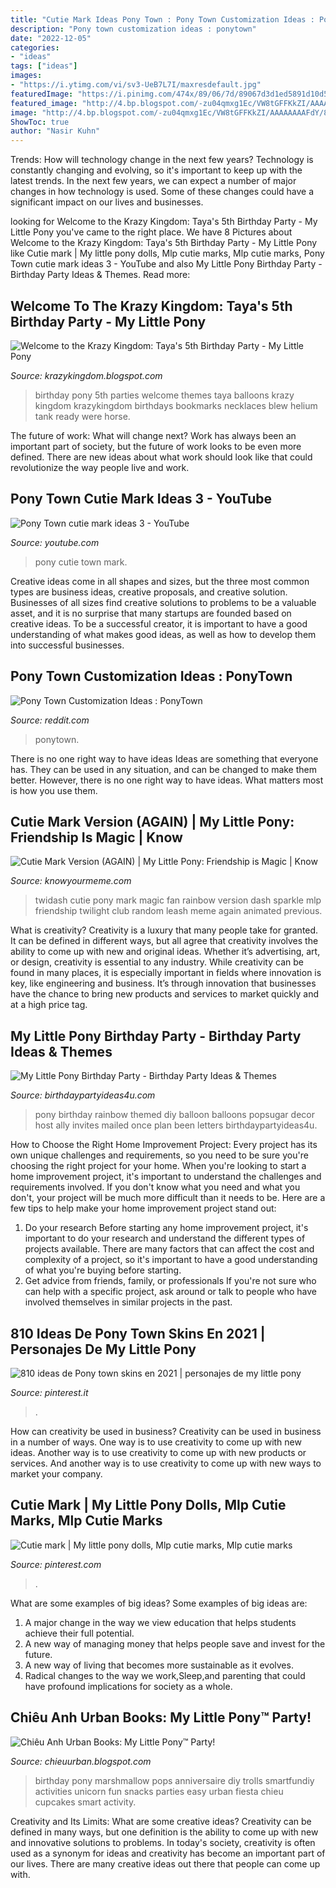 ```yaml
---
title: "Cutie Mark Ideas Pony Town : Pony Town Customization Ideas : Ponytown"
description: "Pony town customization ideas : ponytown"
date: "2022-12-05"
categories:
- "ideas"
tags: ["ideas"]
images:
- "https://i.ytimg.com/vi/sv3-UeB7L7I/maxresdefault.jpg"
featuredImage: "https://i.pinimg.com/474x/89/06/7d/89067d3d1ed5891d10d58c5caca7d1ce.jpg"
featured_image: "http://4.bp.blogspot.com/-zu04qmxg1Ec/VW8tGFFKkZI/AAAAAAAAFdY/8jeLiIty4WA/s1600/IMG_1762.JPG"
image: "http://4.bp.blogspot.com/-zu04qmxg1Ec/VW8tGFFKkZI/AAAAAAAAFdY/8jeLiIty4WA/s1600/IMG_1762.JPG"
ShowToc: true
author: "Nasir Kuhn"
---
```



Trends: How will technology change in the next few years?
Technology is constantly changing and evolving, so it's important to keep up with the latest trends. In the next few years, we can expect a number of major changes in how technology is used. Some of these changes could have a significant impact on our lives and businesses.

	

		
looking for Welcome to the Krazy Kingdom: Taya&#039;s 5th Birthday Party - My Little Pony you've came to the right place. We have 8 Pictures about Welcome to the Krazy Kingdom: Taya&#039;s 5th Birthday Party - My Little Pony like Cutie mark | My little pony dolls, Mlp cutie marks, Mlp cutie marks, Pony Town cutie mark ideas 3 - YouTube and also My Little Pony Birthday Party - Birthday Party Ideas &amp; Themes. Read more:
		
    
## Welcome To The Krazy Kingdom: Taya&#039;s 5th Birthday Party - My Little Pony

<img loading=lazy src="http://2.bp.blogspot.com/-GnZjJ2koNOo/UE1t8o2dC9I/AAAAAAAAODE/U0r8anaf4IA/s1600/DSC04129.jpg" onerror="this.onerror=null;this.src='https://tse3.mm.bing.net/th?id=OIP.pH3cDbXNpOCl9Z_2L-_pWwHaJ4&amp;pid=15.1';" alt="Welcome to the Krazy Kingdom: Taya&#039;s 5th Birthday Party - My Little Pony">

_Source: krazykingdom.blogspot.com_

>birthday pony 5th parties welcome themes taya balloons krazy kingdom krazykingdom birthdays bookmarks necklaces blew helium tank ready were horse. 

	

The future of work: What will change next?
Work has always been an important part of society, but the future of work looks to be even more defined. There are new ideas about what work should look like that could revolutionize the way people live and work.

    
## Pony Town Cutie Mark Ideas 3 - YouTube

<img loading=lazy src="https://i.ytimg.com/vi/sv3-UeB7L7I/maxresdefault.jpg" onerror="this.onerror=null;this.src='https://tse1.mm.bing.net/th?id=OIP.eD34X4DeMqg81fgzOg-7fwHaEK&amp;pid=15.1';" alt="Pony Town cutie mark ideas 3 - YouTube">

_Source: youtube.com_

>pony cutie town mark. 

	

Creative ideas come in all shapes and sizes, but the three most common types are business ideas, creative proposals, and creative solution. Businesses of all sizes find creative solutions to problems to be a valuable asset, and it is no surprise that many startups are founded based on creative ideas. To be a successful creator, it is important to have a good understanding of what makes good ideas, as well as how to develop them into successful businesses.

    
## Pony Town Customization Ideas : PonyTown

<img loading=lazy src="https://preview.redd.it/i9l6t219l5w61.png?auto=webp&amp;s=126b587e693c563aea94433ad4aecf98aa86888f" onerror="this.onerror=null;this.src='https://tse4.mm.bing.net/th?id=OIP.mbGhsjMpV5h5lNUbXApGWgHaDe&amp;pid=15.1';" alt="Pony Town Customization Ideas : PonyTown">

_Source: reddit.com_

>ponytown. 

	

There is no one right way to have ideas
Ideas are something that everyone has. They can be used in any situation, and can be changed to make them better. However, there is no one right way to have ideas. What matters most is how you use them.

    
## Cutie Mark Version (AGAIN) | My Little Pony: Friendship Is Magic | Know

<img loading=lazy src="http://i0.kym-cdn.com/photos/images/original/000/506/361/b2e.gif" onerror="this.onerror=null;this.src='https://tse3.mm.bing.net/th?id=OIP.ImZ5AueNJrfqdWVCX8yC-wHaEP&amp;pid=15.1';" alt="Cutie Mark Version (AGAIN) | My Little Pony: Friendship is Magic | Know">

_Source: knowyourmeme.com_

>twidash cutie pony mark magic fan rainbow version dash sparkle mlp friendship twilight club random leash meme again animated previous. 

	

What is creativity?
Creativity is a luxury that many people take for granted. It can be defined in different ways, but all agree that creativity involves the ability to come up with new and original ideas. Whether it’s advertising, art, or design, creativity is essential to any industry. While creativity can be found in many places, it is especially important in fields where innovation is key, like engineering and business. It’s through innovation that businesses have the chance to bring new products and services to market quickly and at a high price tag.

    
## My Little Pony Birthday Party - Birthday Party Ideas &amp; Themes

<img loading=lazy src="https://i0.wp.com/www.birthdaypartyideas4u.com/wp-content/uploads/2015/03/My_Little-_Pony_Birthday_Party_in_Rainbow_large_balloons.jpg" onerror="this.onerror=null;this.src='https://tse2.mm.bing.net/th?id=OIP.CJa4n__7rBOpK42pMQFCUQHaLH&amp;pid=15.1';" alt="My Little Pony Birthday Party - Birthday Party Ideas &amp; Themes">

_Source: birthdaypartyideas4u.com_

>pony birthday rainbow themed diy balloon balloons popsugar decor host ally invites mailed once plan been letters birthdaypartyideas4u. 

	

How to Choose the Right Home Improvement Project: Every project has its own unique challenges and requirements, so you need to be sure you're choosing the right project for your home.
When you're looking to start a home improvement project, it's important to understand the challenges and requirements involved. If you don't know what you need and what you don't, your project will be much more difficult than it needs to be. Here are a few tips to help make your home improvement project stand out:
1. Do your research
Before starting any home improvement project, it's important to do your research and understand the different types of projects available. There are many factors that can affect the cost and complexity of a project, so it's important to have a good understanding of what you're buying before starting.
2. Get advice from friends, family, or professionals
If you're not sure who can help with a specific project, ask around or talk to people who have involved themselves in similar projects in the past.

    
## 810 Ideas De Pony Town Skins En 2021 | Personajes De My Little Pony

<img loading=lazy src="https://i.pinimg.com/474x/89/06/7d/89067d3d1ed5891d10d58c5caca7d1ce.jpg" onerror="this.onerror=null;this.src='https://tse2.mm.bing.net/th?id=OIP.6eqohuekxYVZal1A5PeZTQAAAA&amp;pid=15.1';" alt="810 ideas de Pony town skins en 2021 | personajes de my little pony">

_Source: pinterest.it_

>. 

	

How can creativity be used in business?
Creativity can be used in business in a number of ways. One way is to use creativity to come up with new ideas. Another way is to use creativity to come up with new products or services. And another way is to use creativity to come up with new ways to market your company.

    
## Cutie Mark | My Little Pony Dolls, Mlp Cutie Marks, Mlp Cutie Marks

<img loading=lazy src="https://i.pinimg.com/736x/e1/d7/27/e1d727b2509d2afc4db09bcbc9d0eedf.jpg" onerror="this.onerror=null;this.src='https://tse2.mm.bing.net/th?id=OIP.V_-lvdAVDOTm7o5JLKdXQwHaHa&amp;pid=15.1';" alt="Cutie mark | My little pony dolls, Mlp cutie marks, Mlp cutie marks">

_Source: pinterest.com_

>. 

	

What are some examples of big ideas?
Some examples of big ideas are: 
1. A major change in the way we view education that helps students achieve their full potential. 
2. A new way of managing money that helps people save and invest for the future. 
3. A new way of living that becomes more sustainable as it evolves. 
4. Radical changes to the way we work,Sleep,and parenting that could have profound implications for society as a whole.

    
## Chiêu Anh Urban Books: My Little Pony™ Party!

<img loading=lazy src="http://4.bp.blogspot.com/-zu04qmxg1Ec/VW8tGFFKkZI/AAAAAAAAFdY/8jeLiIty4WA/s1600/IMG_1762.JPG" onerror="this.onerror=null;this.src='https://tse4.mm.bing.net/th?id=OIP.8VJauXoe_JJJtgjsLOHipwHaKX&amp;pid=15.1';" alt="Chiêu Anh Urban Books: My Little Pony™ Party!">

_Source: chieuurban.blogspot.com_

>birthday pony marshmallow pops anniversaire diy trolls smartfundiy activities unicorn fun snacks parties easy urban fiesta chieu cupcakes smart activity. 

	

Creativity and Its Limits: What are some creative ideas?
Creativity can be defined in many ways, but one definition is the ability to come up with new and innovative solutions to problems. In today's society, creativity is often used as a synonym for ideas and creativity has become an important part of our lives. There are many creative ideas out there that people can come up with.

